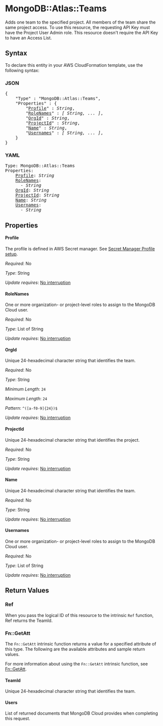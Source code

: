 # MongoDB::Atlas::Teams

Adds one team to the specified project. All members of the team share the same project access. To use this resource, the requesting API Key must have the Project User Admin role. This resource doesn't require the API Key to have an Access List.

## Syntax

To declare this entity in your AWS CloudFormation template, use the following syntax:

### JSON

<pre>
{
    "Type" : "MongoDB::Atlas::Teams",
    "Properties" : {
        "<a href="#profile" title="Profile">Profile</a>" : <i>String</i>,
        "<a href="#rolenames" title="RoleNames">RoleNames</a>" : <i>[ String, ... ]</i>,
        "<a href="#orgid" title="OrgId">OrgId</a>" : <i>String</i>,
        "<a href="#projectid" title="ProjectId">ProjectId</a>" : <i>String</i>,
        "<a href="#name" title="Name">Name</a>" : <i>String</i>,
        "<a href="#usernames" title="Usernames">Usernames</a>" : <i>[ String, ... ]</i>,
    }
}
</pre>

### YAML

<pre>
Type: MongoDB::Atlas::Teams
Properties:
    <a href="#profile" title="Profile">Profile</a>: <i>String</i>
    <a href="#rolenames" title="RoleNames">RoleNames</a>: <i>
      - String</i>
    <a href="#orgid" title="OrgId">OrgId</a>: <i>String</i>
    <a href="#projectid" title="ProjectId">ProjectId</a>: <i>String</i>
    <a href="#name" title="Name">Name</a>: <i>String</i>
    <a href="#usernames" title="Usernames">Usernames</a>: <i>
      - String</i>
</pre>

## Properties

#### Profile

The profile is defined in AWS Secret manager. See [Secret Manager Profile setup](../../../examples/profile-secret.yaml).

_Required_: No

_Type_: String

_Update requires_: [No interruption](https://docs.aws.amazon.com/AWSCloudFormation/latest/UserGuide/using-cfn-updating-stacks-update-behaviors.html#update-no-interrupt)

#### RoleNames

One or more organization- or project-level roles to assign to the MongoDB Cloud user.

_Required_: No

_Type_: List of String

_Update requires_: [No interruption](https://docs.aws.amazon.com/AWSCloudFormation/latest/UserGuide/using-cfn-updating-stacks-update-behaviors.html#update-no-interrupt)

#### OrgId

Unique 24-hexadecimal character string that identifies the team.

_Required_: No

_Type_: String

_Minimum Length_: <code>24</code>

_Maximum Length_: <code>24</code>

_Pattern_: <code>^([a-f0-9]{24})$</code>

_Update requires_: [No interruption](https://docs.aws.amazon.com/AWSCloudFormation/latest/UserGuide/using-cfn-updating-stacks-update-behaviors.html#update-no-interrupt)

#### ProjectId

Unique 24-hexadecimal character string that identifies the project.

_Required_: No

_Type_: String

_Update requires_: [No interruption](https://docs.aws.amazon.com/AWSCloudFormation/latest/UserGuide/using-cfn-updating-stacks-update-behaviors.html#update-no-interrupt)

#### Name

Unique 24-hexadecimal character string that identifies the team.

_Required_: No

_Type_: String

_Update requires_: [No interruption](https://docs.aws.amazon.com/AWSCloudFormation/latest/UserGuide/using-cfn-updating-stacks-update-behaviors.html#update-no-interrupt)

#### Usernames

One or more organization- or project-level roles to assign to the MongoDB Cloud user.

_Required_: No

_Type_: List of String

_Update requires_: [No interruption](https://docs.aws.amazon.com/AWSCloudFormation/latest/UserGuide/using-cfn-updating-stacks-update-behaviors.html#update-no-interrupt)

## Return Values

### Ref

When you pass the logical ID of this resource to the intrinsic `Ref` function, Ref returns the TeamId.

### Fn::GetAtt

The `Fn::GetAtt` intrinsic function returns a value for a specified attribute of this type. The following are the available attributes and sample return values.

For more information about using the `Fn::GetAtt` intrinsic function, see [Fn::GetAtt](https://docs.aws.amazon.com/AWSCloudFormation/latest/UserGuide/intrinsic-function-reference-getatt.html).

#### TeamId

Unique 24-hexadecimal character string that identifies the team.

#### Users

List of returned documents that MongoDB Cloud provides when completing this request.

